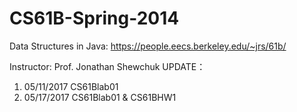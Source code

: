 # CS61B-Spring-2014

Data Structures in Java: https://people.eecs.berkeley.edu/~jrs/61b/

Instructor: Prof. Jonathan Shewchuk
UPDATE：
1. 05/11/2017 CS61Blab01 
2. 05/17/2017 CS61Blab01 & CS61BHW1

